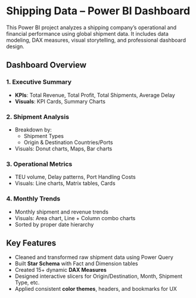 # Shipping Data – Power BI Dashboard

This Power BI project analyzes a shipping company’s operational and financial performance using global shipment data. It includes data modeling, DAX measures, visual storytelling, and professional dashboard design.

## Dashboard Overview

### 1. Executive Summary
- **KPIs**: Total Revenue, Total Profit, Total Shipments, Average Delay
- **Visuals**: KPI Cards, Summary Charts

### 2. Shipment Analysis
- Breakdown by:
  - Shipment Types
  - Origin & Destination Countries/Ports
- Visuals: Donut charts, Maps, Bar charts

### 3. Operational Metrics
- TEU volume, Delay patterns, Port Handling Costs
- Visuals: Line charts, Matrix tables, Cards

### 4. Monthly Trends
- Monthly shipment and revenue trends
- Visuals: Area chart, Line + Column combo charts
- Sorted by proper date hierarchy
  
## Key Features

- Cleaned and transformed raw shipment data using Power Query
- Built **Star Schema** with Fact and Dimension tables
- Created 15+ dynamic **DAX Measures**
- Designed interactive slicers for Origin/Destination, Month, Shipment Type, etc.
- Applied consistent **color themes**, headers, and bookmarks for UX

